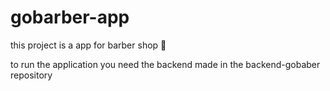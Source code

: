 # gobarber-app

 this project is a app for barber shop 🚀

to run the application you need the backend made in the backend-gobaber repository
